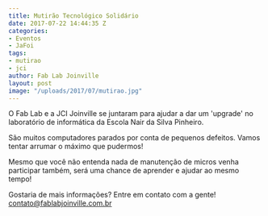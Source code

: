 ```yaml
---
title: Mutirão Tecnológico Solidário
date: 2017-07-22 14:44:35 Z
categories:
- Eventos
- JaFoi
tags:
- mutirao
- jci
author: Fab Lab Joinville
layout: post
image: "/uploads/2017/07/mutirao.jpg"
---
```


O Fab Lab e a JCI Joinville se juntaram para ajudar a dar um 'upgrade' no laboratório de informática da Escola Nair da Silva Pinheiro.

São muitos computadores parados por conta de pequenos defeitos. Vamos tentar arrumar o máximo que pudermos!

Mesmo que você não entenda nada de manutenção de micros venha participar também, será uma chance de aprender e ajudar ao mesmo tempo!

Gostaria de mais informações? Entre em contato com a gente! <contato@fablabjoinville.com.br>
